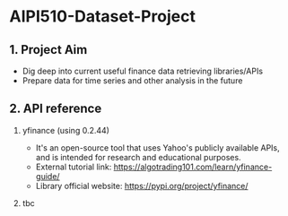 # AIPI510-Dataset-Project

## 1. Project Aim

- Dig deep into current useful finance data retrieving libraries/APIs
- Prepare data for time series and other analysis in the future 

## 2. API reference
1. yfinance (using 0.2.44)
    - It's an open-source tool that uses Yahoo's publicly available APIs, and is intended for research and educational purposes.
    - External tutorial link: https://algotrading101.com/learn/yfinance-guide/
    - Library official website: https://pypi.org/project/yfinance/

2. tbc